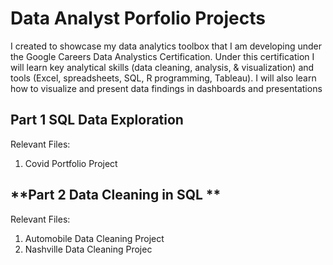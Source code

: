 # Data Analyst Porfolio Projects

I created to showcase my data analytics toolbox that I am developing under the Google Careers Data Analystics Certification. Under this certification I will learn key analytical skills (data cleaning, analysis, & visualization) and tools (Excel, spreadsheets, SQL, R programming, Tableau). I will also learn how to visualize and present data findings in dashboards and presentations


## **Part 1 SQL Data Exploration**

Relevant Files: 

1. Covid Portfolio Project




## **Part 2 Data Cleaning in SQL **

Relevant Files: 

1. Automobile Data Cleaning Project
2. Nashville Data Cleaning Projec



